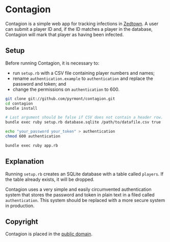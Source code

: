 Contagion
=========

Contagion is a simple web app for tracking infections in [Zedtown](http://www.zedtown.com/). A user can submit a player ID and, if the ID matches a player in the database, Contagion will mark that player as having been infected.

Setup
-----

Before running Contagion, it is necessary to:

* run `setup.rb` with a CSV file containing player numbers and names;
* rename `authentication.example` to `authentication` and replace the password and token; and
* change the permissions on `authentication` to 600.

```bash
git clone git://github.com/pyrmont/contagion.git
cd contagion
bundle install

# Last argument should be false if CSV does not contain a header row.
bundle exec ruby setup.rb database.sqlite /path/to/datafile.csv true

echo "your_password your_token" > authentication
chmod 600 authentication

bundle exec ruby app.rb
```

Explanation
-----------

Running `setup.rb` creates an SQLite database with a table called `players`. If the table already exists, it will be dropped.

Contagion uses a very simple and easily circumvented authentication system that stores the password and token in plain text in a filed called `authentication`. This system should be replaced with a more secure system in production.

Copyright
---------

Contagion is placed in the [public domain](http://creativecommons.org/publicdomain/zero/1.0/).